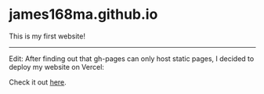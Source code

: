 # james168ma.github.io

This is my first website!

***

Edit: After finding out that gh-pages can only host static pages,
I decided to deploy my website on Vercel:

Check it out [here](https://james168ma.vercel.app/).
